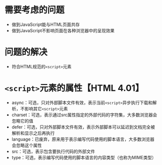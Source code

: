 # 需要考虑的问题
+ 做到JavaScript能与HTML页面共存
+ 做到JavaScript不影响页面在各种浏览器中的呈现效果

# 问题的解决
+ 符合HTML规范的`<script>`元素

# `<script>`元素的属性【HTML 4.01】
   + async：可选，只对外部脚本文件有效，表示当前`<script>`异步执行下载和解析，不影响其它`<script>`元素
   + charset：可选，表示通过src属性指定的外部代码的字符集，大多数浏览器会忽略它的值
   + defer：可选，只对外部脚本文件有效，表示外部脚本可以延迟到文档完全被解析和显示之后再执行
   + language：已废弃，原来用于表示编写代码使用的脚本语言，大多数浏览器会忽略这个属性
   + src：可选，表示包含要执行代码的外部文件
   + type：可选，表示编写代码使用的脚本语言的内容类型（也称为MIME类型）